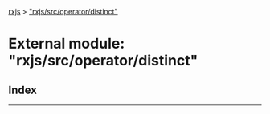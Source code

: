 [rxjs](../README.md) > ["rxjs/src/operator/distinct"](../modules/_rxjs_src_operator_distinct_.md)

# External module: "rxjs/src/operator/distinct"

## Index

---

